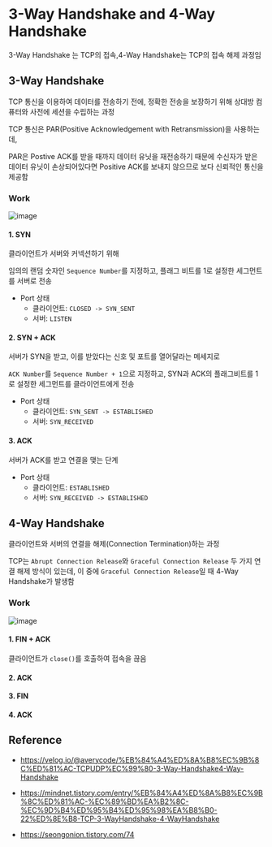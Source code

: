 # 3-Way Handshake and 4-Way Handshake

3-Way Handshake 는 TCP의 접속,4-Way Handshake는 TCP의 접속 해제 과정임  

## 3-Way Handshake

TCP 통신을 이용하여 데이터를 전송하기 전에, 정확한 전송을 보장하기 위해 상대방 컴퓨터와 사전에 세션을 수립하는 과정  

TCP 통신은 PAR(Positive Acknowledgement with Retransmission)을 사용하는데,  

PAR은 Postive ACK를 받을 때까지 데이터 유닛을 재전송하기 때문에 수신자가 받은 데이터 유닛이 손상되어있다면 Positive ACK를 보내지 않으므로 보다 신뢰적인 통신을 제공함  

### Work

![image](https://user-images.githubusercontent.com/55227276/220655923-75af247a-ae56-4e3a-9397-9f425e8566da.png)

#### 1. SYN

클라이언트가 서버와 커넥션하기 위해   

임의의 랜덤 숫자인 `Sequence Number`를 지정하고, 플래그 비트를 1로 설정한 세그먼트를 서버로 전송

- Port 상태
  - 클라이언트: `CLOSED -> SYN_SENT`
  - 서버: `LISTEN`

#### 2. SYN + ACK

서버가 SYN을 받고, 이를 받았다는 신호 및  포트를 열어달라는 메세지로   

`ACK Number`를 `Sequence Number + 1`으로 지정하고, SYN과 ACK의 플래그비트를 1로 설정한 세그먼트를 클라이언트에게 전송

- Port 상태
  - 클라이언트: `SYN_SENT -> ESTABLISHED`
  - 서버: `SYN_RECEIVED`

#### 3. ACK

서버가 ACK를 받고 연결을 맺는 단계

- Port 상태
  - 클라이언트: `ESTABLISHED`
  - 서버: `SYN_RECEIVED -> ESTABLISHED`



## 4-Way Handshake

클라이언트와 서버의 연결을 해제(Connection Termination)하는 과정  

TCP는 `Abrupt Connection Release`와 `Graceful Connection Release` 두 가지 연결 해제 방식이 있는데, 이 중에 `Graceful Connection Release`일 때 4-Way Handshake가 발생함  

### Work

![image](https://user-images.githubusercontent.com/55227276/220962208-18c7aee9-1270-4cc0-af14-57c4add9638b.png)

#### 1. FIN + ACK

클라이언트가 `close()`를 호출하여 접속을 끊음  

#### 2. ACK



#### 3. FIN



#### 4. ACK





## Reference

- https://velog.io/@averycode/%EB%84%A4%ED%8A%B8%EC%9B%8C%ED%81%AC-TCPUDP%EC%99%80-3-Way-Handshake4-Way-Handshake
- https://mindnet.tistory.com/entry/%EB%84%A4%ED%8A%B8%EC%9B%8C%ED%81%AC-%EC%89%BD%EA%B2%8C-%EC%9D%B4%ED%95%B4%ED%95%98%EA%B8%B0-22%ED%8E%B8-TCP-3-WayHandshake-4-WayHandshake

- https://seongonion.tistory.com/74
